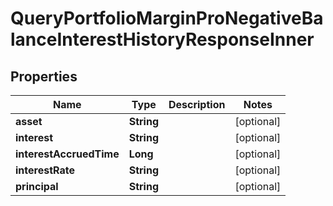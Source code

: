 

# QueryPortfolioMarginProNegativeBalanceInterestHistoryResponseInner


## Properties

| Name | Type | Description | Notes |
|------------ | ------------- | ------------- | -------------|
|**asset** | **String** |  |  [optional] |
|**interest** | **String** |  |  [optional] |
|**interestAccruedTime** | **Long** |  |  [optional] |
|**interestRate** | **String** |  |  [optional] |
|**principal** | **String** |  |  [optional] |



